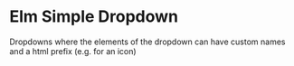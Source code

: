 # Elm Simple Dropdown

Dropdowns where the elements of the dropdown can have custom names and a html prefix (e.g. for an icon)
